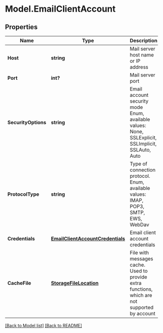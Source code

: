 # Model.EmailClientAccount
## Properties
Name | Type | Description | Notes
------------ | ------------- | ------------- | -------------
**Host** | **string** | Mail server host name or IP address              | 
**Port** | **int?** | Mail server port              | 
**SecurityOptions** | **string** | Email account security mode Enum, available values: None, SSLExplicit, SSLImplicit, SSLAuto, Auto | 
**ProtocolType** | **string** | Type of connection protocol. Enum, available values: IMAP, POP3, SMTP, EWS, WebDav | 
**Credentials** | [**EmailClientAccountCredentials**](EmailClientAccountCredentials.md) | Email client account credentials              | 
**CacheFile** | [**StorageFileLocation**](StorageFileLocation.md) | File with messages cache. Used to provide extra functions, which are not supported by account              | [optional] 



[[Back to Model list]](Models.doc) [[Back to README]](README.md)


